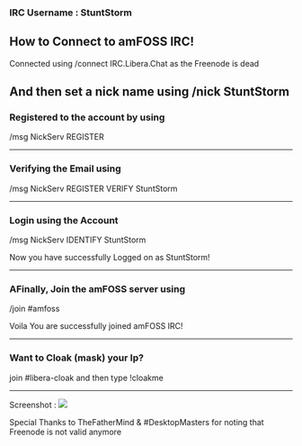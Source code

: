 ### IRC Username : StuntStorm

## How to Connect to amFOSS IRC!

Connected using /connect IRC.Libera.Chat as the Freenode is dead

And then set a nick name using /nick StuntStorm
------------------------------------------------- 
### Registered to the account by using

/msg NickServ REGISTER <Password> <Email>
 
------------------------------------------------- 
### Verifying the Email using

/msg NickServ REGISTER VERIFY StuntStorm <Captcha>

------------------------------------------------- 
### Login using the Account

/msg NickServ IDENTIFY StuntStorm <password>

  
  
Now you have successfully Logged on as StuntStorm!

------------------------------------------------- 
  
### AFinally, Join the amFOSS server using 
/join #amfoss

  
  
Voila You are successfully joined amFOSS IRC!

------------------------------------------------- 
### Want to Cloak (mask) your Ip? 
 
join #libera-cloak and then type !cloakme
 
------------------------------------------------- 
 
  
Screenshot : 
<img src="https://i.imgur.com/rn0SKBp.png"> 
  
  
  
  
  Special Thanks to TheFatherMind & #DesktopMasters for noting that Freenode is not valid anymore
